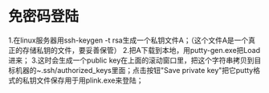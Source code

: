 
免密码登陆
==============================
1.在linux服务器用ssh-keygen -t rsa生成一个私钥文件A；（这个文件A是一个真正的存储私钥的文件，要妥善保管）
2.把A下载到本地，用putty-gen.exe把Load进来；
3.这时会生成一个public key在上面的滚动窗口里，把这个字符串拷贝到目标机器的~.ssh/authorized_keys里面；点击按钮"Save private key"把它putty格式的私钥文件保存用于用plink.exe来登陆；